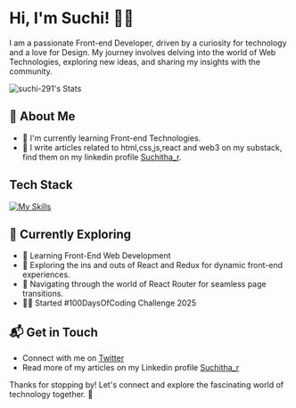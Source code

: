 # Hi, I'm Suchi! 🙋‍♀️

I am a passionate Front-end Developer, driven by a curiosity for technology and a love for Design. My journey involves delving into the world of Web Technologies, exploring new ideas, and sharing my insights with the community.

![suchi-291's Stats](https://github-readme-stats.vercel.app/api?username=suchi-291&theme=vue-dark&show_icons=true&hide_border=true&count_private=true)

## 🚀 About Me

- 🔭 I'm currently learning Front-end Technologies.
- 📝 I write articles related to html,css,js,react and web3 on my substack, find them on my linkedin profile [Suchitha_r](https://www.linkedin.com/in/suchitha-r-reactdeveloper/).


## Tech Stack
[![My Skills](https://skillicons.dev/icons?i=js,html,css,react)](https://skillicons.dev)

## 🌱 Currently Exploring

- 🚀 Learning Front-End Web Development
- 🚀 Exploring the ins and outs of React and Redux for dynamic front-end experiences.
- 🚀 Navigating through the world of React Router for seamless page transitions.
- 👩‍💻 Started #100DaysOfCoding Challenge 2025  



## 📬 Get in Touch

- Connect with me on [Twitter](https://twitter.com/RaoSuchitha)
- Read more of my articles on my Linkedin profile [Suchitha_r](https://www.linkedin.com/in/suchitha-r-reactdeveloper/)

Thanks for stopping by! Let's connect and explore the fascinating world of technology together. 🚀

